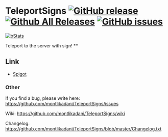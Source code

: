 # TeleportSigns [![GitHub release](https://img.shields.io/github/release/montlikadani/TeleportSigns.svg)](https://github.com/montlikadani/TeleportSigns/releases) [![Github All Releases](https://img.shields.io/github/downloads/montlikadani/TeleportSigns/total.svg)](https://github.com/montlikadani/TeleportSigns/releases) [![GitHub issues](https://img.shields.io/github/issues/montlikadani/TeleportSigns.svg)](https://github.com/montlikadani/TeleportSigns/issues)

[![bStats](https://img.shields.io/badge/bStats-1.4-brightgreen.svg)](https://bstats.org/plugin/bukkit/TeleportSigns)

Teleport to the server with sign!
**

## Link
* [Spigot](https://www.spigotmc.org/resources/37446/)

### Other
If you find a bug, please write here: https://github.com/montlikadani/TeleportSigns/issues

Wiki: https://github.com/montlikadani/TeleportSigns/wiki

Changelog: https://github.com/montlikadani/TeleportSigns/blob/master/Changelog.txt

